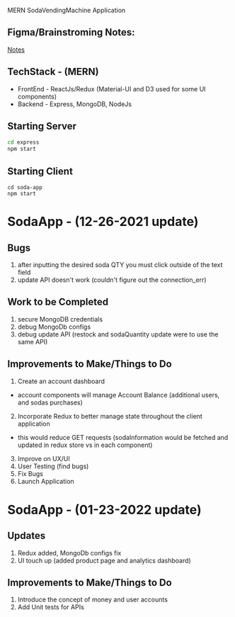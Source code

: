 MERN SodaVendingMachine Application

## Figma/Brainstroming Notes:
[Notes](https://www.figma.com/file/Ft2cezRsqzBklfIQ9fJOEQ/Soda?node-id=0%3A1)

## TechStack - (MERN)
* FrontEnd - ReactJs/Redux (Material-UI and D3 used for some UI components)
* Backend - Express, MongoDB, NodeJs

## Starting Server
```bash
cd express
npm start
```

## Starting Client
```
cd soda-app
npm start
```

# SodaApp - (12-26-2021 update)

## Bugs
1. after inputting the desired soda QTY you must click outside of the text field
2. update API doesn't work (couldn't figure out the connection_err)

## Work to be Completed
1. secure MongoDB credentials
2. debug MongoDb configs
3. debug update API (restock and sodaQuantity update were to use the same API)

## Improvements to Make/Things to Do
1. Create an account dashboard
* account components will manage Account Balance (additional users, and sodas purchases)
2. Incorporate Redux to better manage state throughout the client application
* this would reduce GET requests (sodaInformation would be fetched and updated in redux store vs in each component)
3. Improve on UX/UI
4. User Testing (find bugs)
5. Fix Bugs
6. Launch Application



# SodaApp - (01-23-2022 update)

## Updates
1. Redux added, MongoDb configs fix
2. UI touch up (added product page and analytics dashboard)

## Improvements to Make/Things to Do
1. Introduce the concept of money and user accounts
2. Add Unit tests for APIs

